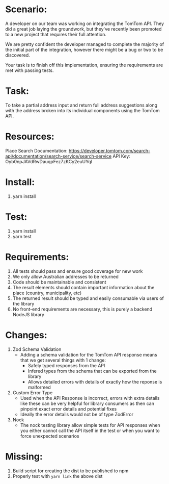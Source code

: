 Scenario:
=========

A developer on our team was working on integrating the TomTom API. They did a great job laying the groundwork, but they've recently been promoted to a new project that requires their full attention.

We are pretty confident the developer managed to complete the majority of the initial part of the integration, however there might be a bug or two to be discovered.

Your task is to finish off this implementation, ensuring the requirements are met with passing tests.


Task:
=====
To take a partial address input and return full address suggestions along with the address broken into its individual components using the TomTom API.


Resources:
==========

Place Search Documentation: https://developer.tomtom.com/search-api/documentation/search-service/search-service
API Key: Oyb0npJAVdRwDauqpFez7zKCy2euUYql

Install:
========
1. yarn install

Test:
=====
1. yarn install
2. yarn test


Requirements:
=============
1. All tests should pass and ensure good coverage for new work
2. We only allow Australian addresses to be returned
3. Code should be maintainable and consistent
4. The result elements should contain important information about the place (country, municipality, etc)
5. The returned result should be typed and easily consumable via users of the library
6. No front-end requirements are necessary, this is purely a backend NodeJS library


Changes:
=============
1. Zod Schema Validation
    - Adding a schema validation for the TomTom API response means that we get several things with 1 change:
        - Safely typed responses from the API
        - Infered types from the schema that can be exported from the library
        - Allows detailed errors with details of exactly how the reponse is malformed
2. Custom Error Type 
    - Used when the API Response is incorrect, errors with extra details like these can be very helpful for library consumers as then can pinpoint exact error details and potential fixes
    - Ideally the error details would not be of type ZodError 
3. Nock
    - The nock testing library allow simple tests for API responses when you either cannot call the API itself in the test or when you want to force unexpected scenarios


Missing:
=============
1. Build script for creating the dist to be published to npm
2. Properly test with `yarn link` the above dist
